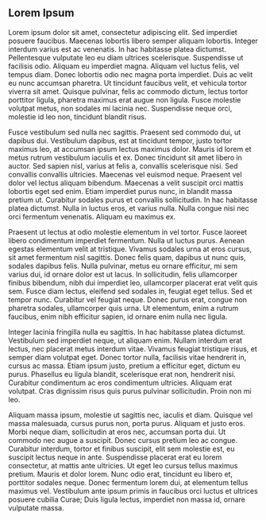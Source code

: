 Lorem Ipsum
-----------

Lorem ipsum dolor sit amet, consectetur adipiscing elit. Sed imperdiet posuere faucibus. Maecenas lobortis libero semper aliquam lobortis. Integer interdum varius est ac venenatis. In hac habitasse platea dictumst. Pellentesque vulputate leo eu diam ultrices scelerisque. Suspendisse ut facilisis odio. Aliquam eu imperdiet magna. Aliquam vel luctus felis, vel tempus diam. Donec lobortis odio nec magna porta imperdiet. Duis ac velit eu nunc accumsan pharetra. Ut tincidunt faucibus velit, et vehicula tortor viverra sit amet. Quisque pulvinar, felis ac commodo dictum, lectus tortor porttitor ligula, pharetra maximus erat augue non ligula. Fusce molestie volutpat metus, non sodales mi lacinia nec. Suspendisse neque orci, molestie id leo non, tincidunt blandit risus.

Fusce vestibulum sed nulla nec sagittis. Praesent sed commodo dui, ut dapibus dui. Vestibulum dapibus, est at tincidunt tempor, justo tortor maximus leo, at accumsan ipsum lectus maximus dolor. Mauris id lorem et metus rutrum vestibulum iaculis et ex. Donec tincidunt sit amet libero in auctor. Sed sapien nisl, varius at felis a, convallis scelerisque nisi. Sed convallis convallis ultricies. Maecenas vel euismod neque. Praesent vel dolor vel lectus aliquam bibendum. Maecenas a velit suscipit orci mattis lobortis eget sed enim. Etiam imperdiet purus nunc, in blandit massa pretium ut. Curabitur sodales purus et convallis sollicitudin. In hac habitasse platea dictumst. Nulla in luctus eros, et varius nulla. Nulla congue nisi nec orci fermentum venenatis. Aliquam eu maximus ex.

Praesent ut lectus at odio molestie elementum in vel tortor. Fusce laoreet libero condimentum imperdiet fermentum. Nulla ut luctus purus. Aenean egestas elementum velit at tristique. Vivamus sodales urna at eros cursus, sit amet fermentum nisl sagittis. Donec felis quam, dapibus ut nunc quis, sodales dapibus felis. Nulla pulvinar, metus eu ornare efficitur, mi sem varius dui, id ornare dolor est ut lacus. In sollicitudin, felis ullamcorper finibus bibendum, nibh dui imperdiet leo, ullamcorper placerat erat velit quis sem. Fusce diam lectus, eleifend sed sodales in, feugiat eget tellus. Sed et tempor nunc. Curabitur vel feugiat neque. Donec purus erat, congue non pharetra sodales, ullamcorper quis urna. Ut elementum, enim a rutrum faucibus, enim nibh efficitur sapien, id ornare enim nulla nec ligula.

Integer lacinia fringilla nulla eu sagittis. In hac habitasse platea dictumst. Vestibulum sed imperdiet neque, ut aliquam enim. Nullam interdum erat lectus, nec placerat metus interdum vitae. Vivamus feugiat tristique risus, et semper diam volutpat eget. Donec tortor nulla, facilisis vitae hendrerit in, cursus ac massa. Etiam ipsum justo, pretium a efficitur eget, dictum eu purus. Phasellus eu ligula blandit, scelerisque erat non, hendrerit nisi. Curabitur condimentum ac eros condimentum ultricies. Aliquam erat volutpat. Cras dignissim risus quis purus pulvinar sollicitudin. Proin non mi leo.

Aliquam massa ipsum, molestie ut sagittis nec, iaculis et diam. Quisque vel massa malesuada, cursus purus non, porta purus. Aliquam et justo eros. Morbi neque diam, sollicitudin at eros nec, accumsan porta dui. Ut commodo nec augue a suscipit. Donec cursus pretium leo ac congue. Curabitur interdum, tortor et finibus suscipit, elit sem molestie est, eu suscipit lectus neque in ante. Suspendisse placerat erat eu lorem consectetur, at mattis ante ultricies. Ut eget leo cursus tellus maximus pretium. Mauris et dolor lorem. Nunc odio erat, tincidunt eu libero et, porttitor sodales neque. Donec fermentum lorem dui, at elementum tellus maximus vel. Vestibulum ante ipsum primis in faucibus orci luctus et ultrices posuere cubilia Curae; Duis ligula lectus, imperdiet non massa id, ornare vulputate massa. 
